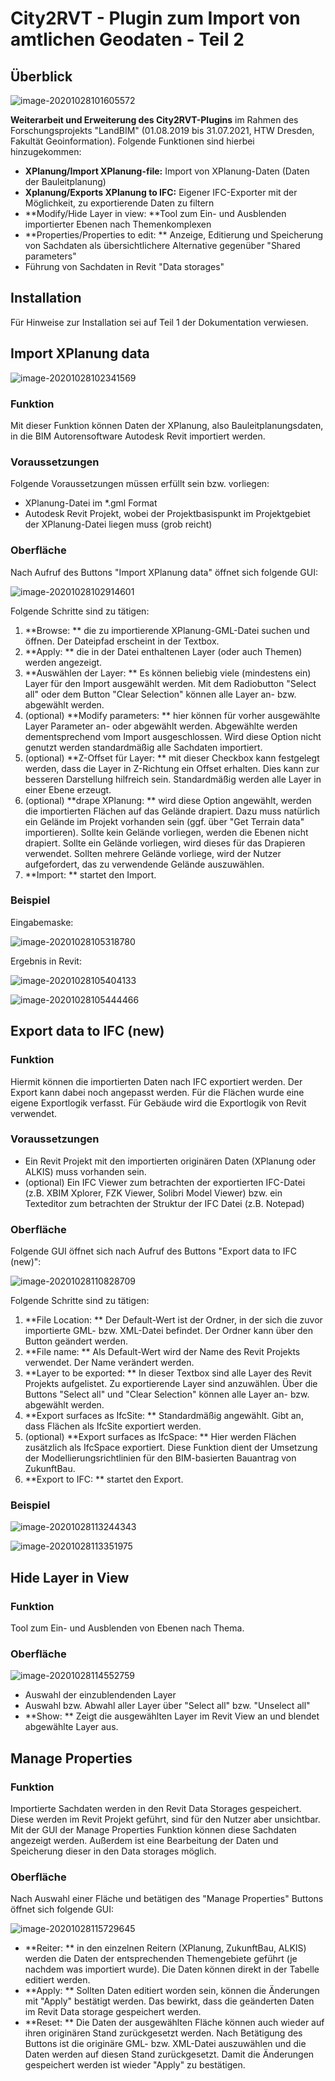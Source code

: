 # City2RVT - Plugin zum Import von amtlichen Geodaten - Teil 2

## Überblick

![image-20201028101605572](C:/Users/meiers/AppData/Roaming/Typora/typora-user-images/image-20201028101605572.png)

**Weiterarbeit und Erweiterung des City2RVT-Plugins** im Rahmen des Forschungsprojekts "LandBIM" (01.08.2019 bis 31.07.2021, HTW Dresden, Fakultät Geoinformation). Folgende Funktionen sind hierbei hinzugekommen:

- **XPlanung/Import XPlanung-file:** Import von XPlanung-Daten (Daten der Bauleitplanung)
- **Xplanung/Exports XPlanung to IFC:** Eigener IFC-Exporter mit der Möglichkeit, zu exportierende Daten zu filtern
- **Modify/Hide Layer in view: **Tool zum Ein- und Ausblenden importierter Ebenen nach Themenkomplexen
- **Properties/Properties to edit: ** Anzeige, Editierung und Speicherung von Sachdaten als übersichtlichere Alternative gegenüber "Shared parameters"
- Führung von Sachdaten in Revit "Data storages"

## Installation

Für Hinweise zur Installation sei auf Teil 1 der Dokumentation verwiesen.



## Import XPlanung data

![image-20201028102341569](C:/Users/meiers/AppData/Roaming/Typora/typora-user-images/image-20201028102341569.png)

### Funktion

Mit dieser Funktion können Daten der XPlanung, also Bauleitplanungsdaten, in die BIM Autorensoftware Autodesk Revit importiert werden. 

### Voraussetzungen

Folgende Voraussetzungen müssen erfüllt sein bzw. vorliegen:

- XPlanung-Datei im *.gml Format
- Autodesk Revit Projekt, wobei der Projektbasispunkt im Projektgebiet der XPlanung-Datei liegen muss (grob reicht)

### Oberfläche

Nach Aufruf des Buttons "Import XPlanung data" öffnet sich folgende GUI: 

![image-20201028102914601](C:/Users/meiers/AppData/Roaming/Typora/typora-user-images/image-20201028102914601.png)

Folgende Schritte sind zu tätigen:

1. **Browse: ** die zu importierende XPlanung-GML-Datei suchen und öffnen. Der Dateipfad erscheint in der Textbox. 
2. **Apply: ** die in der Datei enthaltenen Layer (oder auch Themen) werden angezeigt. 
3. **Auswählen der Layer: ** Es können beliebig viele (mindestens ein) Layer für den Import ausgewählt werden. Mit dem Radiobutton "Select all" oder dem Button "Clear Selection" können alle Layer an- bzw. abgewählt werden. 
4. (optional) **Modify parameters: ** hier können für vorher ausgewählte Layer Parameter an- oder abgewählt werden. Abgewählte werden dementsprechend vom Import ausgeschlossen. Wird diese Option nicht genutzt werden standardmäßig alle Sachdaten importiert. 
5. (optional) **Z-Offset für Layer: ** mit dieser Checkbox kann festgelegt werden, dass die Layer in Z-Richtung ein Offset erhalten. Dies kann zur besseren Darstellung hilfreich sein. Standardmäßig werden alle Layer in einer Ebene erzeugt. 
6. (optional) **drape XPlanung: ** wird diese Option angewählt, werden die importierten Flächen auf das Gelände drapiert. Dazu muss natürlich ein Gelände im Projekt vorhanden sein (ggf. über "Get Terrain data" importieren). Sollte kein Gelände vorliegen, werden die Ebenen nicht drapiert. Sollte ein Gelände vorliegen, wird dieses für das Drapieren verwendet. Sollten mehrere Gelände vorliege, wird der Nutzer aufgefordert, das zu verwendende Gelände auszuwählen. 
7. **Import: ** startet den Import. 

### Beispiel

Eingabemaske:

![image-20201028105318780](C:/Users/meiers/AppData/Roaming/Typora/typora-user-images/image-20201028105318780.png)

Ergebnis in Revit:

![image-20201028105404133](C:/Users/meiers/AppData/Roaming/Typora/typora-user-images/image-20201028105404133.png)

![image-20201028105444466](C:/Users/meiers/AppData/Roaming/Typora/typora-user-images/image-20201028105444466.png)



## Export data to IFC (new)

### Funktion

Hiermit können die importierten Daten nach IFC exportiert werden. Der Export kann dabei noch angepasst werden. Für die Flächen wurde eine eigene Exportlogik verfasst. Für Gebäude wird die Exportlogik von Revit verwendet.

### Voraussetzungen

- Ein Revit Projekt mit den importierten originären Daten (XPlanung oder ALKIS) muss vorhanden sein. 
- (optional) Ein IFC Viewer zum betrachten der exportierten IFC-Datei (z.B. XBIM Xplorer, FZK Viewer, Solibri Model Viewer) bzw. ein Texteditor zum betrachten der Struktur der IFC Datei (z.B. Notepad)

### Oberfläche

Folgende GUI öffnet sich nach Aufruf des Buttons "Export data to IFC (new)":

![image-20201028110828709](C:/Users/meiers/AppData/Roaming/Typora/typora-user-images/image-20201028110828709.png)

Folgende Schritte sind zu tätigen:

1. **File Location: ** Der Default-Wert ist der Ordner, in der sich die zuvor importierte GML- bzw. XML-Datei befindet. Der Ordner kann über den Button geändert werden. 
2. **File name: ** Als Default-Wert wird der Name des Revit Projekts verwendet. Der Name verändert werden. 
3. **Layer to be exported: ** In dieser Textbox sind alle Layer des Revit Projekts aufgelistet. Zu exportierende Layer sind anzuwählen. Über die Buttons "Select all" und "Clear Selection" können alle Layer an- bzw. abgewählt werden. 
4. **Export surfaces as IfcSite: ** Standardmäßig angewählt. Gibt an, dass Flächen als IfcSite exportiert werden.
5. (optional) **Export surfaces as IfcSpace: ** Hier werden Flächen zusätzlich als IfcSpace exportiert. Diese Funktion dient der Umsetzung der Modellierungsrichtlinien für den BIM-basierten Bauantrag von ZukunftBau. 
6. **Export to IFC: ** startet den Export. 

### Beispiel

![image-20201028113244343](C:/Users/meiers/AppData/Roaming/Typora/typora-user-images/image-20201028113244343.png)

![image-20201028113351975](C:/Users/meiers/AppData/Roaming/Typora/typora-user-images/image-20201028113351975.png)

## Hide Layer in View

### Funktion

Tool zum Ein- und Ausblenden von Ebenen nach Thema.

### Oberfläche

![image-20201028114552759](C:/Users/meiers/AppData/Roaming/Typora/typora-user-images/image-20201028114552759.png)

- Auswahl der einzublendenden Layer
- Auswahl bzw. Abwahl aller Layer über "Select all" bzw. "Unselect all"
- **Show: ** Zeigt die ausgewählten Layer im Revit View an und blendet abgewählte Layer aus. 

## Manage Properties

### Funktion

Importierte Sachdaten werden in den Revit Data Storages gespeichert. Diese werden im Revit Projekt geführt, sind für den Nutzer aber unsichtbar. Mit der GUI der Manage Properties Funktion können diese Sachdaten angezeigt werden. Außerdem ist eine Bearbeitung der Daten und Speicherung dieser in den Data storages möglich. 

### Oberfläche

Nach Auswahl einer Fläche und betätigen des "Manage Properties" Buttons öffnet sich folgende GUI:

![image-20201028115729645](C:/Users/meiers/AppData/Roaming/Typora/typora-user-images/image-20201028115729645.png)

- **Reiter: ** in den einzelnen Reitern (XPlanung, ZukunftBau, ALKIS) werden die Daten der entsprechenden Themengebiete geführt (je nachdem was importiert wurde). Die Daten können direkt in der Tabelle editiert werden. 
- **Apply: ** Sollten Daten editiert worden sein, können die Änderungen mit "Apply" bestätigt werden. Das bewirkt, dass die geänderten Daten im Revit Data storage gespeichert werden. 
- **Reset: ** Die Daten der ausgewählten Fläche können auch wieder auf ihren originären Stand zurückgesetzt werden. Nach Betätigung des Buttons ist die originäre GML- bzw. XML-Datei auszuwählen und die Daten werden auf diesen Stand zurückgesetzt. Damit die Änderungen gespeichert werden ist wieder "Apply" zu bestätigen. 






